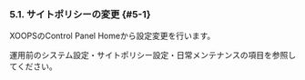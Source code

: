 ### 5.1. サイトポリシーの変更 {#5-1}

XOOPSのControl Panel Homeから設定変更を行います。

運用前のシステム設定・サイトポリシー設定・日常メンテナンスの項目を参照してください。